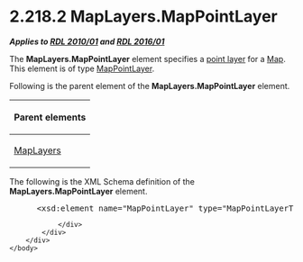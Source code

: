 <html dir="LTR" xmlns:mshelp="http://msdn.microsoft.com/mshelp" xmlns:ddue="http://ddue.schemas.microsoft.com/authoring/2003/5" xmlns:xlink="http://www.w3.org/1999/xlink" xmlns:tool="http://www.microsoft.com/tooltip">
    <head>
        <meta http-equiv="Content-Type" content="text/html; CHARSET=utf-8"></meta>
        <meta name="save" content="history"></meta>
        <title>2.218.2 MapLayers.MapPointLayer</title>
        <xml>
            <mshelp:toctitle title="2.218.2 MapLayers.MapPointLayer"></mshelp:toctitle>
            <mshelp:rltitle title="[MS-RDL]: MapLayers.MapPointLayer"></mshelp:rltitle>
            <mshelp:keyword index="A" term="915641a7-53a6-4b29-b674-24f35e270853"></mshelp:keyword>
            <mshelp:attr name="DCSext.ContentType" value="open specification"></mshelp:attr>
            <mshelp:attr name="AssetID" value="915641a7-53a6-4b29-b674-24f35e270853"></mshelp:attr>
            <mshelp:attr name="TopicType" value="kbRef"></mshelp:attr>
            <mshelp:attr name="DCSext.Title" value="[MS-RDL]: MapLayers.MapPointLayer" />
        </xml>
    </head>
    <body>
        <div id="header">
            <h1 class="heading">2.218.2 MapLayers.MapPointLayer</h1>
        </div>
        <div id="mainSection">
            <div id="mainBody">
                <div id="allHistory" class="saveHistory"></div>
                <div id="sectionSection0" class="section" name="collapseableSection">
                    

<p><b><i>Applies to </i></b><a href="3428e690-a348-4ec7-8a6a-8efb42d2cdee.html"><b><i>RDL 2010/01</i></b></a><b><i>
and </i></b><a href="52ce3983-2bfc-4e72-9359-42aaf5fe4509.html"><b><i>RDL 2016/01</i></b></a></p>

<p>The <b>MapLayers.MapPointLayer</b> element specifies a <a href="b2482b3f-74ab-4ca8-a9e5-c07955011743.html#gt_8cc76ec5-c7e5-4806-a701-4487f95363d0">point layer</a> for a <a href="fd166dd8-6772-4507-b3f6-50a2b7cfd6ac.html">Map</a>. This element is of
type <a href="aa1875f4-9842-4672-86d6-306ba5a075aa.html">MapPointLayer</a>.</p>

<p>Following is the parent element of the <b>MapLayers.MapPointLayer</b>
element.</p>

<table>
 <thead>
  <tr>
   <th>
   <p>Parent elements</p>
   </th>
  </tr>
 </thead>
 <tr>
  <td>
  <p><a href="6e3c29b0-8940-48ac-a950-d3db026f8e08.html">MapLayers</a></p>
  </td>
 </tr>
</table>

<p>The following is the XML Schema definition of the <b>MapLayers.MapPointLayer</b>
element.           </p>

<dl>
<dd>
<div><pre> &lt;xsd:element name=&quot;MapPointLayer&quot; type=&quot;MapPointLayerType&quot; /&gt;
</pre></div>
</dd></dl>


                </div>
            </div>
        </div>
    </body>
</html>